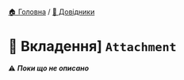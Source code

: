 ﻿[🏠 Головна](../README.MD) / [📘 Довідники](./README.MD)  

# 📘 Вкладення] `Attachment`

⚠️ ***Поки що не описано***